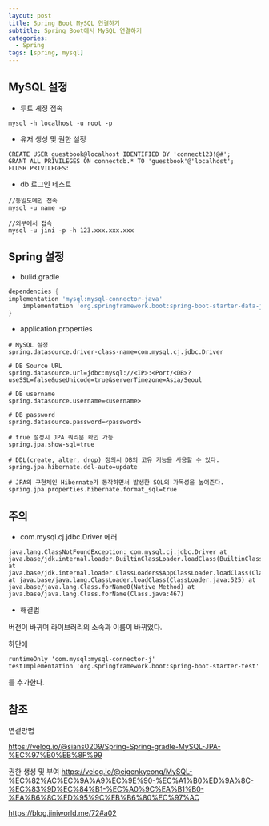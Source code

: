 ```yaml
---
layout: post
title: Spring Boot MySQL 연결하기
subtitle: Spring Boot에서 MySQL 연결하기
categories: 
  - Spring
tags: [spring, mysql]
---
```


## MySQL 설정

- 루트 계정 접속

```
mysql -h localhost -u root -p
```

- 유저 생성 및 권한 설정

```
CREATE USER guestbook@localhost IDENTIFIED BY 'connect123!@#';
GRANT ALL PRIVILEGES ON connectdb.* TO 'guestbook'@'localhost';
FLUSH PRIVILEGES:
```

- db 로그인 테스트

```
//동일도메인 접속
mysql -u name -p

//외부에서 접속
mysql -u jini -p -h 123.xxx.xxx.xxx
```

## Spring 설정

- bulid.gradle

```groovy
dependencies {
implementation 'mysql:mysql-connector-java'
	implementation 'org.springframework.boot:spring-boot-starter-data-jpa'
}
```

- application.properties

```
# MySQL 설정
spring.datasource.driver-class-name=com.mysql.cj.jdbc.Driver 

# DB Source URL
spring.datasource.url=jdbc:mysql://<IP>:<Port/<DB>?useSSL=false&useUnicode=true&serverTimezone=Asia/Seoul 

# DB username
spring.datasource.username=<username> 

# DB password
spring.datasource.password=<password> 

# true 설정시 JPA 쿼리문 확인 가능
spring.jpa.show-sql=true 

# DDL(create, alter, drop) 정의시 DB의 고유 기능을 사용할 수 있다.
spring.jpa.hibernate.ddl-auto=update 

# JPA의 구현체인 Hibernate가 동작하면서 발생한 SQL의 가독성을 높여준다.
spring.jpa.properties.hibernate.format_sql=true
```

## 주의

- com.mysql.cj.jdbc.Driver 에러

```
java.lang.ClassNotFoundException: com.mysql.cj.jdbc.Driver at java.base/jdk.internal.loader.BuiltinClassLoader.loadClass(BuiltinClassLoader.java:641) at java.base/jdk.internal.loader.ClassLoaders$AppClassLoader.loadClass(ClassLoaders.java:188) at java.base/java.lang.ClassLoader.loadClass(ClassLoader.java:525) at java.base/java.lang.Class.forName0(Native Method) at java.base/java.lang.Class.forName(Class.java:467)
```

- 해결법

버전이 바뀌며 라이브러리의 소속과 이름이 바뀌었다.

하단에 

```
runtimeOnly 'com.mysql:mysql-connector-j'
testImplementation 'org.springframework.boot:spring-boot-starter-test'
```
를 추가한다.



## 참조

연결방법

https://velog.io/@sians0209/Spring-Spring-gradle-MySQL-JPA-%EC%97%B0%EB%8F%99


권한 생성 및 부여
https://velog.io/@eigenkyeong/MySQL-%EC%82%AC%EC%9A%A9%EC%9E%90-%EC%A1%B0%ED%9A%8C-%EC%83%9D%EC%84%B1-%EC%A0%9C%EA%B1%B0-%EA%B6%8C%ED%95%9C%EB%B6%80%EC%97%AC


https://blog.jiniworld.me/72#a02 